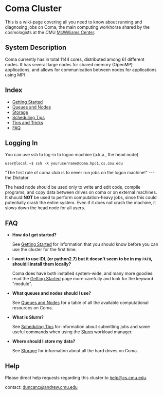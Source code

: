 # Coma Cluster

This is a wiki-page covering all you need to know about running and diagnosing jobs on Coma, the main computing workhorse shared by the cosmologists at the CMU [McWilliams Center](https://www.cmu.edu/cosmology/).


## System Description

Coma currently has in total 1144 cores, distributed among 61 different nodes. It has several large nodes for shared memory (OpenMP) applications, and allows for communication between nodes for applications using MPI


## Index

- [Getting Started](./getting_started.md)
- [Queues and Nodes](./queues_and_nodes.md)
- [Storage](./storage.md)
- [Scheduling Tips](./scheduling_tips.md)
- [Tips and Tricks](./tips_and_tricks.md)
- [FAQ](#faq)


## Logging In

You can use ssh to log-in to logon machine (a.k.a., the head node)

```console
user@local:~$ ssh -X yourusername@coma.hpc1.cs.cmu.edu
```

"The first rule of coma club is to never run jobs on the logon machine!" --- the Dictator
 
The head node should be used only to write and edit code, compile programs, and copy data between drives on coma or on external machines. It should **NOT** be used to perform computation-heavy jobs, since this could potentially crash the entire system. Even if it does not crash the machine, it slows down the head node for all users. 
 

## FAQ <a name="faq"></a>
 
- **How do I get started?**
	
	See [Getting Started](./getting_started.md) for information that you should know before you can use the cluster for the first time.
 
- **I want to use IDL (or python2.7) but it doesn't seem to be in my `PATH`, should I install them locally?**

	Coma does have both installed system-wide, and many more goodies: read the [Getting Started](./getting_started.md) page more carefully and look for the keyword "module".
 
- **What queues and nodes should I use?**

	See [Queues and Nodes](./queues_and_nodes.md) for a table of all the available computational resources on Coma.
 
- **What is Slurm?**

	See [Scheduling Tips](./scheduling_tips.md) for information about submitting jobs and some useful commands when using the [Slurm](https://slurm.schedmd.com/documentation.html) workload manager.
 
- **Where should I store my data?**

	See [Storage](./storage.md) for information about all the hard drives on Coma. 


## Help

Please direct help requests regarding this cluster to [help@cs.cmu.edu](help@cs.cmu.edu).




contact: duncanc@andrew.cmu.edu